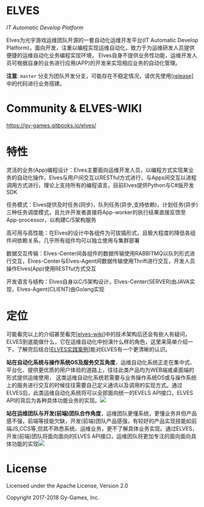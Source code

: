 # ELVES 
*IT Automatic Develop Platform*

Elves为光宇游戏运维团队开源的一套自动化运维开发平台\(IT Automatic Develop Platform\)，面向开发，注重以编程实现运维自动化，致力于为运维研发人员提供便捷的运维自动化业务编程实现环境， Elves自身不提供业务性功能，运维开发人员可根据自身的业务进行应用\(APP\)的开发来实现相应业务的自动化管理。

**注意**:  `master` 分支为团队开发分支，可能存在不稳定情况，请优先使用[[release]](https://github.com/gy-games/elves/releases "release")中的代码进行业务搭建。

# Community & ELVES-WIKI

https://gy-games.gitbooks.io/elves/


# 特性

灵活的业务\(App\)编程设计：Elves主要面向运维开发人员，以编程方式实现某业务的自动化操作，Elves与用户间交互以RESTful方式进行，与Apps间交互以进程调用方式进行，理论上支持所有的编程语言，目前Elves提供Python与C\#版开发SDK

任务模式：Elves提供及时任务\(同步\)，队列任务\(异步,支持依赖\)，计划任务\(异步\) 三种任务调度模式，且允许开发者直接将App-worker的执行结果直接反馈至App-processor，以构建C/S架构服务

高可用与高性能：在Elves的设计中各组件为可拔插形式，且极大程度的降低各组件间依赖关系，几乎所有组件均可以独立使用与集群部署

数据交互传输：Elves-Center间各组件的数据传输使用RABBITMQ以队列形式进行交互，Elves-Center与Elves-Agent间数据传输使用Thrift进行交互，开发人员操作Elves\(App\)使用RESTful方式交互

开发语言与结构：Elves自身以C/S架构设计，Elves-Center\(SERVER\)由JAVA实现，Elves-Agent\(CLIENT\)由Golang实现

# 定位

可能看完以上的介绍甚至看完\[[elves-wiki](https://gy-games.gitbooks.io/elves/intro.html)\]中的技术架构后还会有些人有疑问，ELVES到底能做什么，它在运维自动化中扮演什么样的角色，这里来简单介绍一下，了解完后结合\[[ELVES实践案例](https://gy-games.gitbooks.io/elves/practice.html)\]能对ELVES有一个更清晰的认识。

**站在自动化系统与操作系统OS及服务交互角度**，运维自动化系统正走在集中式、平台化、提供更优质的用户体验的道路上，往往此类产品均为WEB端或桌面端的形式提供运维使用， 这类运维自动化系统若需要与业务操作系统OS或与操作系统上的服务进行交互的时候往往需要自己定义通讯以及调用的实现方式。通过ELVES后，此类运维自动化系统将可以全部面向统一的EVELS API接口，ELVES API的背后为各种具体功能业务的实现。![](https://gy-games.gitbooks.io/elves/content/assets/system-implemention.png)

**站在运维团队与开发\(前端\)团队合作角度**，运维团队更懂系统，更懂业务并但产品感不强，前端等技能欠缺，开发\(前端\)团队产品感强，有较好的产品实现技能如前端JS,CCS等,但其不熟悉系统、运维业务，更不了解具体业务实现。通过ELVES，开发\(前端\)团队将面向面向的ELVES API接口，运维团队将更加专注的面向面向具体功能的实现![](https://gy-games.gitbooks.io/elves/content/assets/op-with-dev.png)


# License
Licensed under the Apache License, Version 2.0

Copyright 2017-2018 Gy-Games, Inc.
